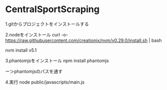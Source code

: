 # CentralSportScraping

1.gitからプロジェクトをインストールする


2.nodeをインストール
  curl -o- https://raw.githubusercontent.com/creationix/nvm/v0.29.0/install.sh | bash

  nvm install v5.1


3.phantomjsをインストール
  npm install phantomjs

  ー＞phantomjsのパスを通す


4.実行
  node public/javascripts/main.js
